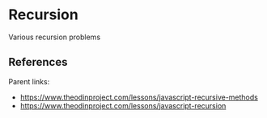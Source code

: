 # Recursion

Various recursion problems

## References

Parent links:

- <https://www.theodinproject.com/lessons/javascript-recursive-methods>
- <https://www.theodinproject.com/lessons/javascript-recursion>